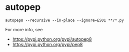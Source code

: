 # autopep

~~~~
autopep8 --recursive --in-place --ignore=E501 **/*.py
~~~~

For more info, see
* https://pypi.python.org/pypi/autopep8
* https://pypi.python.org/pypi/pep8

